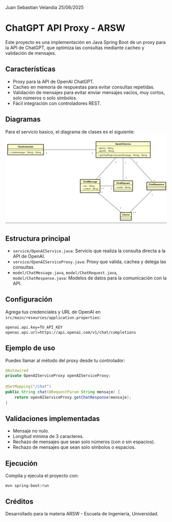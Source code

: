 Juan Sebastian Velandia
25/06/2025


# ChatGPT API Proxy - ARSW

Este proyecto es una implementación en Java Spring Boot de un proxy para la API de ChatGPT, que optimiza las consultas mediante cacheo y validación de mensajes.

## Características

- Proxy para la API de OpenAI ChatGPT.
- Cacheo en memoria de respuestas para evitar consultas repetidas.
- Validación de mensajes para evitar enviar mensajes vacíos, muy cortos, solo números o solo símbolos.
- Fácil integración con controladores REST.

## Diagramas
Para el servicio basico, el diagrama de clases es el siguiente:
![alt text](resources/1.png)
## Estructura principal

- `service/OpenAIService.java`: Servicio que realiza la consulta directa a la API de OpenAI.
- `service/OpenAIServiceProxy.java`: Proxy que valida, cachea y delega las consultas.
- `model/ChatMessage.java`, `model/ChatRequest.java`, `model/ChatResponse.java`: Modelos de datos para la comunicación con la API.

## Configuración

Agrega tus credenciales y URL de OpenAI en `src/main/resources/application.properties`:

```
openai.api.key=TU_API_KEY
openai.api.url=https://api.openai.com/v1/chat/completions
```

## Ejemplo de uso

Puedes llamar al método del proxy desde tu controlador:

```java
@Autowired
private OpenAIServiceProxy openAIServiceProxy;

@GetMapping("/chat")
public String chat(@RequestParam String mensaje) {
    return openAIServiceProxy.getChatResponse(mensaje);
}
```

## Validaciones implementadas

- Mensaje no nulo.
- Longitud mínima de 3 caracteres.
- Rechazo de mensajes que sean solo números (con o sin espacios).
- Rechazo de mensajes que sean solo símbolos o espacios.

## Ejecución

Compila y ejecuta el proyecto con:

```
mvn spring-boot:run
```

## Créditos

Desarrollado para la materia ARSW - Escuela de Ingeniería, Universidad.